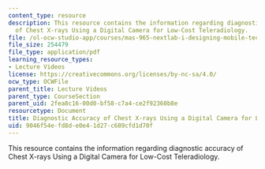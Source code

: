 ```yaml
---
content_type: resource
description: This resource contains the information regarding diagnostic accuracy
  of Chest X-rays Using a Digital Camera for Low-Cost Teleradiology.
file: /ol-ocw-studio-app/courses/mas-965-nextlab-i-designing-mobile-technologies-for-the-next-billion-users-fall-2008/9046f54efd8de0e41d27c689cfd1d70f_MITMAS_965F08_Lec16_ja.pdf
file_size: 254479
file_type: application/pdf
learning_resource_types:
- Lecture Videos
license: https://creativecommons.org/licenses/by-nc-sa/4.0/
ocw_type: OCWFile
parent_title: Lecture Videos
parent_type: CourseSection
parent_uid: 2fea8c16-00d0-bf58-c7a4-ce2f92360b8e
resourcetype: Document
title: Diagnostic Accuracy of Chest X-rays Using a Digital Camera for Low-Cost Teleradiology
uid: 9046f54e-fd8d-e0e4-1d27-c689cfd1d70f
---
```

This resource contains the information regarding diagnostic accuracy of Chest X-rays Using a Digital Camera for Low-Cost Teleradiology.